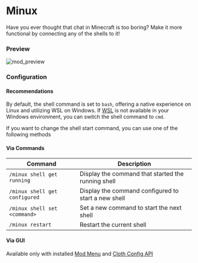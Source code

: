 # Minux

Have you ever thought that chat in Minecraft is too boring?
Make it more functional by connecting any of the shells to it!

### Preview

![mod_preview](https://github.com/user-attachments/assets/d959b56c-c870-43a6-83ca-161de490eae2)

### Configuration

#### Recommendations

By default, the shell command is set to `bash`, offering a native experience on Linux and utilizing WSL on Windows.
If [WSL](https://learn.microsoft.com/windows/wsl/install) is not available in your Windows environment, you can switch
the shell command to `cmd`.

If you want to change the shell start command, you can use one of the following methods

#### Via Commands

| Command                       | Description                                         |
|-------------------------------|-----------------------------------------------------|
| `/minux shell get running`    | Display the command that started the running shell  |
| `/minux shell get configured` | Display the command configured to start a new shell |
| `/minux shell set <command>`  | Set a new command to start the next shell           |
| `/minux restart`              | 	Restart the current shell                          |

#### Via GUI

Available only with installed [Mod Menu](https://modrinth.com/mod/modmenu)
and [Cloth Config API](https://modrinth.com/mod/cloth-config)
